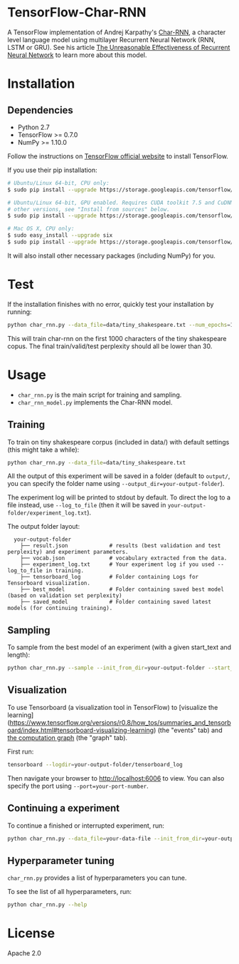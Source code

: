 # TensorFlow-Char-RNN
A TensorFlow implementation of Andrej Karpathy's [Char-RNN](https://github.com/karpathy/char-rnn), a character level language model using multilayer Recurrent Neural Network (RNN, LSTM or GRU). See his article [The Unreasonable Effectiveness of Recurrent Neural Network](http://karpathy.github.io/2015/05/21/rnn-effectiveness/) to learn more about this model. 

# Installation

## Dependencies
- Python 2.7
- TensorFlow >= 0.7.0
- NumPy >= 1.10.0

Follow the instructions on [TensorFlow official website](https://www.tensorflow.org/versions/r0.8/get_started/os_setup.html#download-and-setup) to install TensorFlow. 

If you use their pip installation:

```bash
# Ubuntu/Linux 64-bit, CPU only:
$ sudo pip install --upgrade https://storage.googleapis.com/tensorflow/linux/cpu/tensorflow-0.8.0-cp27-none-linux_x86_64.whl

# Ubuntu/Linux 64-bit, GPU enabled. Requires CUDA toolkit 7.5 and CuDNN v4.  For
# other versions, see "Install from sources" below.
$ sudo pip install --upgrade https://storage.googleapis.com/tensorflow/linux/gpu/tensorflow-0.8.0-cp27-none-linux_x86_64.whl

# Mac OS X, CPU only:
$ sudo easy_install --upgrade six
$ sudo pip install --upgrade https://storage.googleapis.com/tensorflow/mac/tensorflow-0.8.0-py2-none-any.whl
```

It will also install other necessary packages (including NumPy) for you. 

# Test

If the installation finishes with no error, quickly test your installation by running:
```bash
python char_rnn.py --data_file=data/tiny_shakespeare.txt --num_epochs=10 --test
```

This will train char-rnn on the first 1000 characters of the tiny shakespeare copus. The final train/valid/test perplexity should all be lower than 30. 

# Usage
- `char_rnn.py` is the main script for training and sampling. 
- `char_rnn_model.py` implements the Char-RNN model.

## Training
To train on tiny shakespeare corpus (included in data/) with default settings (this might take a while):
```bash
python char_rnn.py --data_file=data/tiny_shakespeare.txt
```

All the output of this experiment will be saved in a folder (default to `output/`, you can specify the folder name using `--output_dir=your-output-folder`). 

The experiment log will be printed to stdout by default. To direct the log to a file instead, use `--log_to_file` (then it will be saved in `your-output-folder/experiment_log.txt`).

The output folder layout: 
```
  your-output-folder
    ├── result.json             # results (best validation and test perplexity) and experiment parameters.
    ├── vocab.json              # vocabulary extracted from the data.
    ├── experiment_log.txt      # Your experiment log if you used --log_to_file in training.
    ├── tensorboard_log         # Folder containing Logs for Tensorboard visualization.
    ├── best_model              # Folder containing saved best model (based on validation set perplexity)
    ├── saved_model             # Folder containing saved latest models (for continuing training).
```

## Sampling
To sample from the best model of an experiment (with a given start_text and length):
```bash
python char_rnn.py --sample --init_from_dir=your-output-folder --start_text="The meaning of life is" --length=100
```

## Visualization
To use Tensorboard (a visualization tool in TensorFlow) to [visualize the learning] (https://www.tensorflow.org/versions/r0.8/how_tos/summaries_and_tensorboard/index.html#tensorboard-visualizing-learning) (the "events" tab) and [the computation graph](https://www.tensorflow.org/versions/r0.8/how_tos/graph_viz/index.html#tensorboard-graph-visualization) (the "graph" tab).

First run:
```bash
tensorboard --logdir=your-output-folder/tensorboard_log
```

Then navigate your browser to [http://localhost:6006]() to view. You can also specify the port using `--port=your-port-number`. 

## Continuing a experiment
To continue a finished or interrupted experiment, run:
```bash
python char_rnn.py --data_file=your-data-file --init_from_dir=your-output-folder
```


## Hyperparameter tuning

`char_rnn.py` provides a list of hyperparameters you can tune.

To see the list of all hyperparameters, run:
```bash
python char_rnn.py --help
```

# License
Apache 2.0

